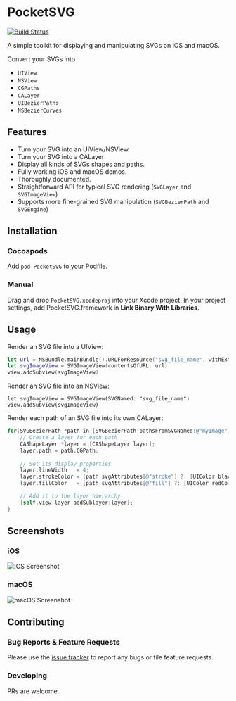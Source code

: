 # PocketSVG

[![Build Status](https://travis-ci.org/arielelkin/PocketSVG.svg?branch=master)](https://travis-ci.org/arielelkin/PocketSVG)

A simple toolkit for displaying and manipulating SVGs on iOS and macOS.

Convert your SVGs into 

* `UIView`
* `NSView`
* `CGPaths`
* `CALayer`
* `UIBezierPaths`
* `NSBezierCurves`

## Features

* Turn your SVG into an UIView/NSView 
* Turn your SVG into a CALayer
* Display all kinds of SVGs shapes and paths.
* Fully working iOS and macOS demos.
* Thoroughly documented. 
* Straightforward API for typical SVG rendering (`SVGLayer` and `SVGImageView`) 
* Supports more fine-grained SVG manipulation (`SVGBezierPath` and `SVGEngine`)


## Installation

### Cocoapods

Add `pod PocketSVG` to your Podfile. 

### Manual

Drag and drop `PocketSVG.xcodeproj` into your Xcode project. In your project settings, add PocketSVG.framework in **Link Binary With Libraries**.


## Usage

Render an SVG file into a UIView:

```swift
let url = NSBundle.mainBundle().URLForResource("svg_file_name", withExtension: "svg")!
let svgImageView = SVGImageView(contentsOfURL: url)
view.addSubview(svgImageView)
```

Render an SVG file into an NSView:

```
let svgImageView = SVGImageView(SVGNamed: "svg_file_name")
view.addSubview(svgImageView)
```

Render each path of an SVG file into its own CALayer:


```objective-c
for(SVGBezierPath *path in [SVGBezierPath pathsFromSVGNamed:@"myImage"]) {
    // Create a layer for each path
    CAShapeLayer *layer = [CAShapeLayer layer];
    layer.path = path.CGPath;
    
    // Set its display properties
    layer.lineWidth   = 4;
    layer.strokeColor = [path.svgAttributes[@"stroke"] ?: [UIColor blackColor] CGColor];
    layer.fillColor   = [path.svgAttributes[@"fill"] ?: [UIColor redColor] CGColor];

    // Add it to the layer hierarchy
    [self.view.layer addSublayer:layer];
}
```

## Screenshots

### iOS

![iOS Screenshot](http://i.imgur.com/tD3oc04.png)

### macOS

![macOS Screenshot](http://i.imgur.com/7tY8Suw.png)


## Contributing

### Bug Reports & Feature Requests

Please use the [issue tracker](https://github.com/arielelkin/pocketsvg/issues) to report any bugs or file feature requests.

### Developing

PRs are welcome. 

